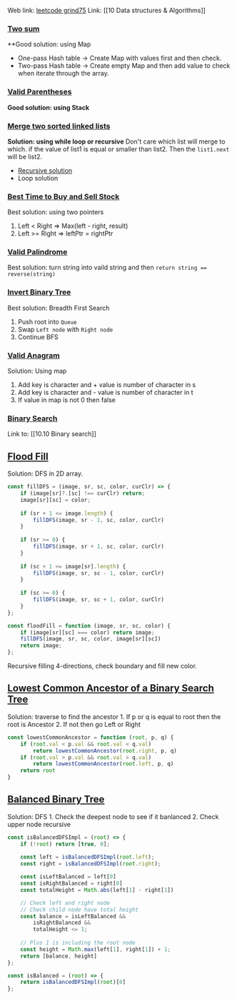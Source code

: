 Web link: [leetcode grind75](https://www.techinterviewhandbook.org/grind75)
Link: [[10 Data structures & Algorithms]]
### [Two sum](https://leetcode.com/problems/two-sum)
**Good solution: using Map
   - One-pass Hash table -> Create Map with values first and then check.
   - Two-pass Hash table -> Create empty Map and then add value to check when iterate through the array.
### [Valid Parentheses](https://leetcode.com/problems/valid-parentheses)
**Good solution: using Stack**
### [Merge two sorted linked lists](https://leetcode.com/problems/merge-two-sorted-lists/)
**Solution: using while loop or recursive**
Don't care which list will merge to which. if the value of list1 is equal or smaller than list2. Then the `list1.next` will be list2.
- [Recursive solution](https://authorslog.com/blog/oXmSPEGRc3?title=21-merge-two-sorted-lists)
- Loop solution
### [Best Time to Buy and Sell Stock](https://leetcode.com/problems/best-time-to-buy-and-sell-stock)
Best solution: using two pointers
1. Left < Right  => Max(left - right, result)
2. Left >= Right => leftPtr = rightPtr
### [Valid Palindrome](https://leetcode.com/problems/valid-palindrome)
Best solution: turn string into vaild string and then 
`return string == reverse(string)`
### [Invert Binary Tree](https://leetcode.com/problems/invert-binary-tree)
Best solution: Breadth First Search
1. Push root into `Queue`
2. Swap `Left node` with `Right node`
3. Continue BFS
### [Valid Anagram](https://leetcode.com/problems/valid-anagram)
Solution: Using map
1. Add key is character and + value is number of character in s 
2. Add key is character and - value is number of character in t
3. If value in map is not 0 then false
### [Binary Search](https://leetcode.com/problems/binary-search)
Link to: [[10.10 Binary search]]
## [Flood Fill](https://leetcode.com/problems/flood-fill)
Solution: DFS in 2D array.
```js
const fillDFS = (image, sr, sc, color, curClr) => {
	if (image[sr]?.[sc] !== curClr) return;
	image[sr][sc] = color;  
	
	if (sr + 1 <= image.length) {
		fillDFS(image, sr - 1, sc, color, curClr)
	}
	
	if (sr >= 0) {
		fillDFS(image, sr + 1, sc, color, curClr)
	}
	
	if (sc + 1 <= image[sr].length) {
		fillDFS(image, sr, sc - 1, color, curClr)
	}
	
	if (sc >= 0) {
		fillDFS(image, sr, sc + 1, color, curClr)
	}
};

const floodFill = function (image, sr, sc, color) {
	if (image[sr][sc] === color) return image;
	fillDFS(image, sr, sc, color, image[sr][sc])
	return image;
};
```
Recursive filling 4-directions, check boundary and fill new color.

## [Lowest Common Ancestor of a Binary Search Tree](https://leetcode.com/problems/lowest-common-ancestor-of-a-binary-search-tree)
Solution: traverse to find the ancestor
	1. If p or q is equal to root then the root is Ancestor
	2. If not then go Left or Right
```js
const lowestCommonAncestor = function (root, p, q) {
	if (root.val < p.val && root.val < q.val) 
		return lowestCommonAncestor(root.right, p, q)
	if (root.val > p.val && root.val > q.val) 
		return lowestCommonAncestor(root.left, p, q)
	return root
}
```

## [Balanced Binary Tree](https://leetcode.com/problems/balanced-binary-tree)
Solution: DFS
	1. Check the deepest node to see if it banlanced
	2. Check upper node recursive
```js
const isBalancedDFSImpl = (root) => {
	if (!root) return [true, 0];
	
	const left = isBalancedDFSImpl(root.left);
	const right = isBalancedDFSImpl(root.right);

	const isLeftBalanced = left[0]
	const isRightBalanced = right[0]
	const totalHeight = Math.abs(left[1] - right[1])

	// Check left and right node
	// Check child node have total height
	const balance = isLeftBalanced && 
		isRightBalanced && 
		totalHeight <= 1;
		
	// Plus 1 is including the root node
	const height = Math.max(left[1], right[1]) + 1;
	return [balance, height]
};

const isBalanced = (root) => {
	return isBalancedDFSImpl(root)[0]
};
```














